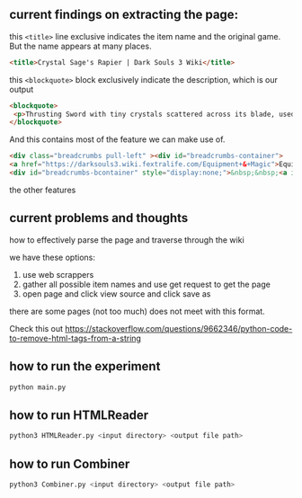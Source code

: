 ## current findings on extracting the page:


this `<title>` line exclusive indicates the item name and the original game. But the name appears at many places.
```html
<title>Crystal Sage's Rapier | Dark Souls 3 Wiki</title>
```


this `<blockquote>` block exclusively indicate the description, which is our output
```html
<blockquote> 
 <p>Thrusting Sword with tiny crystals scattered across its blade, used by the Crystal Sages for self-defence.<br><br>The crystals boost the magic damage inflicted by the sword, and the item discovery of its wielder, fruit of the lifetime of research conducted by the sages.<br><br>Skill: Stance. <br>From stance, use normal attack to back step and execute a surprise attack, or a strong attack for consecutive thrusting.</p> 
</blockquote> 
```

And this contains most of the feature we can make use of.
```html
<div class="breadcrumbs pull-left" ><div id="breadcrumbs-container">
<a href="https://darksouls3.wiki.fextralife.com/Equipment+&+Magic">Equipment & Magic</a>&nbsp;/&nbsp;<a href="https://darksouls3.wiki.fextralife.com/Weapons">Weapons</a>&nbsp;/&nbsp;<a href="https://darksouls3.wiki.fextralife.com/Thrusting+Swords">Thrusting Swords</a>
<div id="breadcrumbs-bcontainer" style="display:none;">&nbsp;&nbsp;<a id="btnCreateBreadcrumb" title="Add Breadcrumb" href="#">+</a></div></div></div>

```

the other features

## current problems and thoughts

how to effectively parse the page and traverse through the wiki

we have these options:

1. use web scrappers
2. gather all possible item names and use get request to get the page
3. open page and click view source and click save as


there are some pages (not too much) does not meet with this format.


Check this out https://stackoverflow.com/questions/9662346/python-code-to-remove-html-tags-from-a-string

## how to run the experiment
```bash
python main.py
```


## how to run HTMLReader
```bash
python3 HTMLReader.py <input directory> <output file path>
```

## how to run Combiner
```bash
python3 Combiner.py <input directory> <output file path>
```
